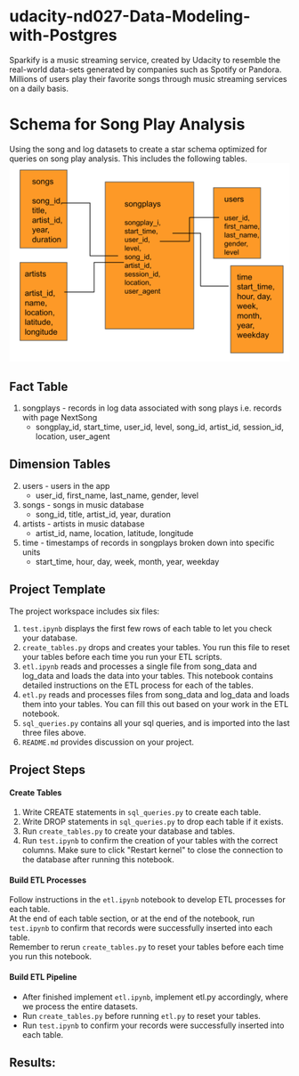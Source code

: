 # udacity-nd027-Data-Modeling-with-Postgres  
Sparkify is a music streaming service, created by Udacity to resemble the real-world data-sets generated by companies such as Spotify or Pandora. Millions of users play their favorite songs through music streaming services on a daily basis.  

# Schema for Song Play Analysis
Using the song and log datasets to create a star schema optimized for queries on song play analysis. This includes the following tables.  
![alt text](https://github.com/Polarbeargo/udacity-nd027-Data-Modeling-with-Postgres/blob/main/starSchema.png)  

## Fact Table  
1. songplays - records in log data associated with song plays i.e. records with page NextSong
    * songplay_id, start_time, user_id, level, song_id, artist_id, session_id, location, user_agent  
## Dimension Tables  

2. users - users in the app  
   * user_id, first_name, last_name, gender, level  
3. songs - songs in music database    
   * song_id, title, artist_id, year, duration  
4. artists - artists in music database   
   * artist_id, name, location, latitude, longitude  
5. time - timestamps of records in songplays broken down into specific units  
   * start_time, hour, day, week, month, year, weekday  
  
## Project Template  
The project workspace includes six files:  

1. `test.ipynb` displays the first few rows of each table to let you check your database.  
2. `create_tables.py` drops and creates your tables. You run this file to reset your tables before each time you run your ETL scripts.  
3. `etl.ipynb` reads and processes a single file from song_data and log_data and loads the data into your tables. This notebook contains detailed instructions on the ETL process for each of the tables.  
4. `etl.py` reads and processes files from song_data and log_data and loads them into your tables. You can fill this out based on your work in the ETL notebook.  
5. `sql_queries.py` contains all your sql queries, and is imported into the last three files above.  
6. `README.md` provides discussion on your project.  

## Project Steps   
#### Create Tables   
1. Write CREATE statements in `sql_queries.py` to create each table.  
2. Write DROP statements in `sql_queries.py` to drop each table if it exists.  
3. Run `create_tables.py` to create your database and tables.  
4. Run `test.ipynb` to confirm the creation of your tables with the correct columns. Make sure to click "Restart kernel" to close the connection to the database after running this notebook.  
#### Build ETL Processes   
Follow instructions in the `etl.ipynb` notebook to develop ETL processes for each table.  
At the end of each table section, or at the end of the notebook, run `test.ipynb` to confirm that records were successfully inserted into each table.  
Remember to rerun `create_tables.py` to reset your tables before each time you run this notebook.

#### Build ETL Pipeline   
* After finished implement `etl.ipynb`, implement etl.py accordingly, where we process the entire datasets.   
* Run `create_tables.py` before running `etl.py` to reset your tables.   
* Run `test.ipynb` to confirm your records were successfully inserted into each table.  
## Results:  
